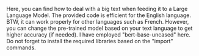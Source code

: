 Here, you can find how to deal with a big text when feeding it to a Large Language Model. The provided code is efficient for the English language. BTW, it can work properly for other languages such as French. 
However, you can change the pre-trained model based on your text language to get higher accuracy (if needed).
I have employed "bert-base-uncased" here.
Do not forget to install the required libraries based on the "import" commands. 
